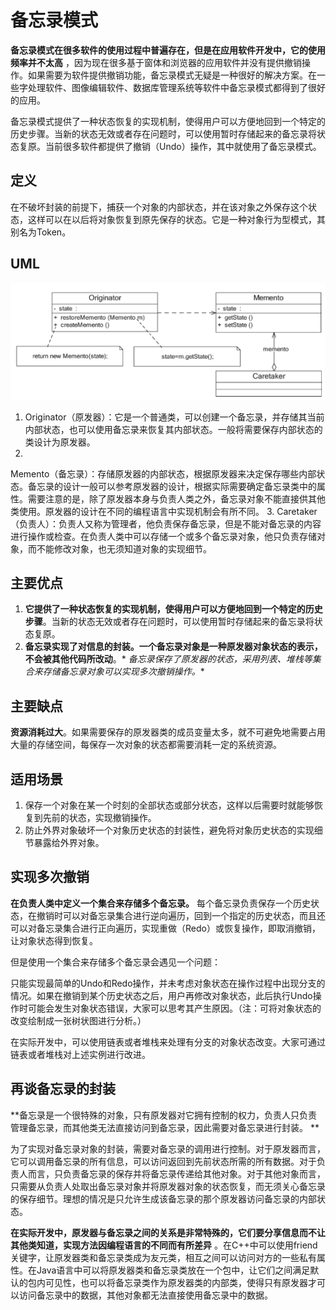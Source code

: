 # 备忘录模式

**备忘录模式在很多软件的使用过程中普遍存在，但是在应用软件开发中，它的使用频率并不太高**
，因为现在很多基于窗体和浏览器的应用软件并没有提供撤销操作。如果需要为软件提供撤销功能，备忘录模式无疑是一种很好的解决方案。在一些字处理软件、图像编辑软件、数据库管理系统等软件中备忘录模式都得到了很好的应用。

备忘录模式提供了一种状态恢复的实现机制，使得用户可以方便地回到一个特定的历史步骤。当新的状态无效或者存在问题时，可以使用暂时存储起来的备忘录将状态复原。当前很多软件都提供了撤销（Undo）操作，其中就使用了备忘录模式。

## 定义

在不破坏封装的前提下，捕获一个对象的内部状态，并在该对象之外保存这个状态，这样可以在以后将对象恢复到原先保存的状态。它是一种对象行为型模式，其别名为Token。

## UML

![image-20240524153404769](./.gitbook/assets/image-20240524153404769.png)

1. Originator（原发器）：它是一个普通类，可以创建一个备忘录，并存储其当前内部状态，也可以使用备忘录来恢复其内部状态。一般将需要保存内部状态的类设计为原发器。
2.
Memento（备忘录）：存储原发器的内部状态，根据原发器来决定保存哪些内部状态。备忘录的设计一般可以参考原发器的设计，根据实际需要确定备忘录类中的属性。需要注意的是，除了原发器本身与负责人类之外，备忘录对象不能直接供其他类使用。原发器的设计在不同的编程语言中实现机制会有所不同。
3. Caretaker（负责人）：负责人又称为管理者，他负责保存备忘录，但是不能对备忘录的内容进行操作或检查。在负责人类中可以存储一个或多个备忘录对象，他只负责存储对象，而不能修改对象，也无须知道对象的实现细节。

## 主要优点

1. **它提供了一种状态恢复的实现机制，使得用户可以方便地回到一个特定的历史步骤**。当新的状态无效或者存在问题时，可以使用暂时存储起来的备忘录将状态复原。
2. **备忘录实现了对信息的封装。一个备忘录对象是一种原发器对象状态的表示，不会被其他代码所改动**。*
   *备忘录保存了原发器的状态，采用列表、堆栈等集合来存储备忘录对象可以实现多次撤销操作。**

## 主要缺点

**资源消耗过大**。如果需要保存的原发器类的成员变量太多，就不可避免地需要占用大量的存储空间，每保存一次对象的状态都需要消耗一定的系统资源。

## 适用场景

1. 保存一个对象在某一个时刻的全部状态或部分状态，这样以后需要时就能够恢复到先前的状态，实现撤销操作。
2. 防止外界对象破坏一个对象历史状态的封装性，避免将对象历史状态的实现细节暴露给外界对象。

## 实现多次撤销

**在负责人类中定义一个集合来存储多个备忘录。**
每个备忘录负责保存一个历史状态，在撤销时可以对备忘录集合进行逆向遍历，回到一个指定的历史状态，而且还可以对备忘录集合进行正向遍历，实现重做（Redo）或恢复操作，即取消撤销，让对象状态得到恢复。

但是使用一个集合来存储多个备忘录会遇见一个问题：

只能实现最简单的Undo和Redo操作，并未考虑对象状态在操作过程中出现分支的情况。如果在撤销到某个历史状态之后，用户再修改对象状态，此后执行Undo操作时可能会发生对象状态错误，大家可以思考其产生原因。（注：可将对象状态的改变绘制成一张树状图进行分析。）

在实际开发中，可以使用链表或者堆栈来处理有分支的对象状态改变。大家可通过链表或者堆栈对上述实例进行改进。

## 再谈备忘录的封装

**备忘录是一个很特殊的对象，只有原发器对它拥有控制的权力，负责人只负责管理备忘录，而其他类无法直接访问到备忘录，因此需要对备忘录进行封装。
**

为了实现对备忘录对象的封装，需要对备忘录的调用进行控制。对于原发器而言，它可以调用备忘录的所有信息，可以访问返回到先前状态所需的所有数据。对于负责人而言，只负责备忘录的保存并将备忘录传递给其他对象。对于其他对象而言，只需要从负责人处取出备忘录对象并将原发器对象的状态恢复，而无须关心备忘录的保存细节。理想的情况是只允许生成该备忘录的那个原发器访问备忘录的内部状态。

**在实际开发中，原发器与备忘录之间的关系是非常特殊的，它们要分享信息而不让其他类知道，实现方法因编程语言的不同而有所差异**
。在C++中可以使用friend关键字，让原发器类和备忘录类成为友元类，相互之间可以访问对方的一些私有属性。在Java语言中可以将原发器类和备忘录类放在一个包中，让它们之间满足默认的包内可见性，也可以将备忘录类作为原发器类的内部类，使得只有原发器才可以访问备忘录中的数据，其他对象都无法直接使用备忘录中的数据。